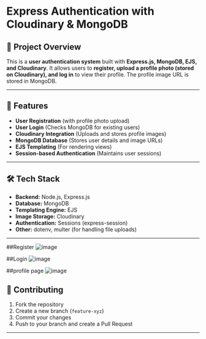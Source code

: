 # Express Authentication with Cloudinary & MongoDB

## 📌 Project Overview
This is a **user authentication system** built with **Express.js, MongoDB, EJS, and Cloudinary**. It allows users to **register, upload a profile photo (stored on Cloudinary), and log in** to view their profile. The profile image URL is stored in MongoDB.

---

## 🚀 Features
- **User Registration** (with profile photo upload)
- **User Login** (Checks MongoDB for existing users)
- **Cloudinary Integration** (Uploads and stores profile images)
- **MongoDB Database** (Stores user details and image URLs)
- **EJS Templating** (For rendering views)
- **Session-based Authentication** (Maintains user sessions)

---

## 🛠️ Tech Stack
- **Backend:** Node.js, Express.js
- **Database:** MongoDB
- **Templating Engine:** EJS
- **Image Storage:** Cloudinary
- **Authentication:** Sessions (express-session)
- **Other:** dotenv, multer (for handling file uploads)

---
##Register
![image](https://github.com/user-attachments/assets/0a228220-86a9-41ee-b57c-bbd148dc4360)

##Login 
![image](https://github.com/user-attachments/assets/ccb56d17-8593-4a85-a3cc-6d7487889514)

##profile page
![image](https://github.com/user-attachments/assets/9c6b527a-a4d9-4918-95f7-a2953a9a81c9)

## 🙌 Contributing
1. Fork the repository
2. Create a new branch (`feature-xyz`)
3. Commit your changes
4. Push to your branch and create a Pull Request

---
